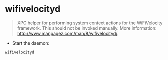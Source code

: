 # wifivelocityd

> XPC helper for performing system context actions for the WiFiVelocity framework.
> This should not be invoked manually.
> More information: <http://www.manpagez.com/man/8/wifivelocityd/>.

- Start the daemon:

`wifivelocityd`

